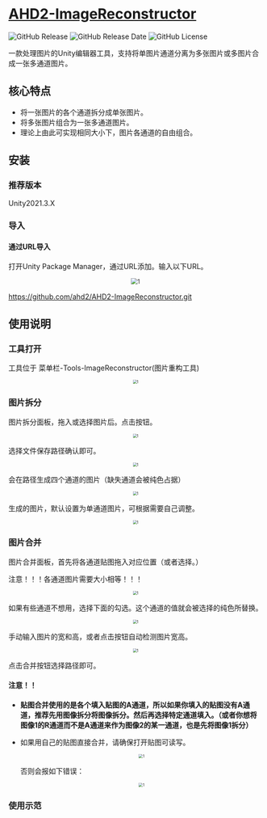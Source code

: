 # [AHD2-ImageReconstructor](https://github.com/ahd2/AHD2-ImageReconstructor)

<img alt="GitHub Release" src="https://img.shields.io/github/v/release/ahd2/AHD2-ImageReconstructor?style=for-the-badge"> <img alt="GitHub Release Date" src="https://img.shields.io/github/release-date/ahd2/AHD2-ImageReconstructor?style=for-the-badge"> <img alt="GitHub License" src="https://img.shields.io/github/license/ahd2/ImageReconstructor?style=for-the-badge">

一款处理图片的Unity编辑器工具，支持将单图片通道分离为多张图片或多图片合成一张多通道图片。

## 核心特点

* 将一张图片的各个通道拆分成单张图片。
* 将多张图片组合为一张多通道图片。
* 理论上由此可实现相同大小下，图片各通道的自由组合。

## 安装

### 推荐版本

Unity2021.3.X


### 导入

#### 通过URL导入

打开Unity Package Manager，通过URL添加。输入以下URL。

 <p align="center">
    <img src="https://github.com/ahd2/AHD2-DocsRepo/blob/main/AHD2_SimpleCartoonShading/3.png?raw=true" alt="1" style="zoom: 80%;" />
  </p>

https://github.com/ahd2/AHD2-ImageReconstructor.git

## 使用说明

### 工具打开

工具位于 菜单栏-Tools-ImageReconstructor(图片重构工具)

<p align="center">
    <img src="https://github.com/ahd2/AHD2-DocsRepo/blob/main/AHD2-ImageReconstructor/0.png?raw=true" alt="1" style="zoom: 50%;" />
  </p>

### 图片拆分

图片拆分面板，拖入或选择图片后。点击按钮。

<p align="center">
    <img src="https://github.com/ahd2/AHD2-DocsRepo/blob/main/AHD2-ImageReconstructor/1.png?raw=true" alt="1" style="zoom: 50%;" />
  </p>

选择文件保存路径确认即可。

<p align="center">
    <img src="https://github.com/ahd2/AHD2-DocsRepo/blob/main/AHD2-ImageReconstructor/2.png?raw=true" alt="1" style="zoom: 50%;" />
  </p>

会在路径生成四个通道的图片（缺失通道会被纯色占据）

<p align="center">
    <img src="https://github.com/ahd2/AHD2-DocsRepo/blob/main/AHD2-ImageReconstructor/3.png?raw=true" alt="1" style="zoom: 50%;" />
  </p>

生成的图片，默认设置为单通道图片，可根据需要自己调整。

<p align="center">
    <img src="https://github.com/ahd2/AHD2-DocsRepo/blob/main/AHD2-ImageReconstructor/4.png?raw=true" alt="1" style="zoom: 50%;" />
  </p>

### 图片合并

图片合并面板，首先将各通道贴图拖入对应位置（或者选择。）

注意！！！各通道图片需要大小相等！！！

<p align="center">
    <img src="https://github.com/ahd2/AHD2-DocsRepo/blob/main/AHD2-ImageReconstructor/5.png?raw=true" alt="1" style="zoom: 50%;" />
  </p>

如果有些通道不想用，选择下面的勾选。这个通道的值就会被选择的纯色所替换。

<p align="center">
    <img src="https://github.com/ahd2/AHD2-DocsRepo/blob/main/AHD2-ImageReconstructor/6.png?raw=true" alt="1" style="zoom: 50%;" />
  </p>

手动输入图片的宽和高，或者点击按钮自动检测图片宽高。

<p align="center">
    <img src="https://github.com/ahd2/AHD2-DocsRepo/blob/main/AHD2-ImageReconstructor/7.png?raw=true" alt="1" style="zoom: 50%;" />
  </p>

点击合并按钮选择路径即可。

#### 注意！！

* **贴图合并使用的是各个填入贴图的A通道，所以如果你填入的贴图没有A通道，推荐先用图像拆分将图像拆分。然后再选择特定通道填入。（或者你想将图像1的R通道而不是A通道来作为图像2的某一通道，也是先将图像1拆分）**

* 如果用自己的贴图直接合并，请确保打开贴图可读写。

  <p align="center">
      <img src="https://github.com/ahd2/AHD2-DocsRepo/blob/main/AHD2-ImageReconstructor/9.png?raw=true" alt="1" style="zoom: 50%;" />
    </p>

  否则会报如下错误：

  <p align="center">
      <img src="https://github.com/ahd2/AHD2-DocsRepo/blob/main/AHD2-ImageReconstructor/8.png?raw=true" alt="1" style="zoom: 50%;" />
    </p>

### 使用示范



